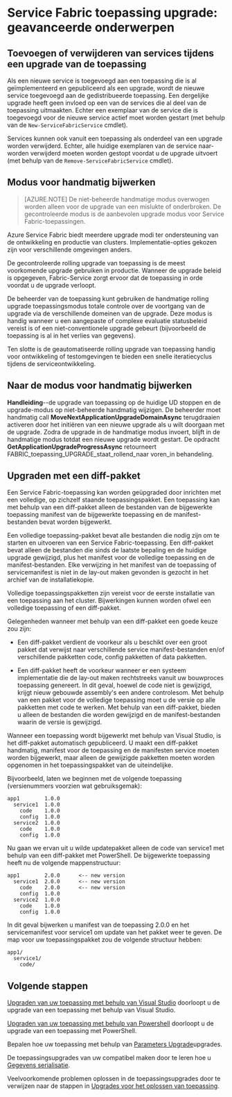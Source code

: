 <properties
   pageTitle="Upgrade van de toepassing: geavanceerde onderwerpen | Microsoft Azure"
   description="Dit artikel heeft betrekking op bepaalde geavanceerde onderwerpen over het upgraden van een Service Fabric-toepassing."
   services="service-fabric"
   documentationCenter=".net"
   authors="mani-ramaswamy"
   manager="timlt"
   editor=""/>

<tags
   ms.service="service-fabric"
   ms.devlang="dotnet"
   ms.topic="article"
   ms.tgt_pltfrm="NA"
   ms.workload="NA"
   ms.date="09/14/2016"
   ms.author="subramar"/>

# <a name="service-fabric-application-upgrade-advanced-topics"></a>Service Fabric toepassing upgrade: geavanceerde onderwerpen

## <a name="adding-or-removing-services-during-an-application-upgrade"></a>Toevoegen of verwijderen van services tijdens een upgrade van de toepassing

Als een nieuwe service is toegevoegd aan een toepassing die is al geïmplementeerd en gepubliceerd als een upgrade, wordt de nieuwe service toegevoegd aan de gedistribueerde toepassing.  Een dergelijke upgrade heeft geen invloed op een van de services die al deel van de toepassing uitmaakten. Echter een exemplaar van de service die is toegevoegd voor de nieuwe service actief moet worden gestart (met behulp van de `New-ServiceFabricService` cmdlet).

Services kunnen ook vanuit een toepassing als onderdeel van een upgrade worden verwijderd. Echter, alle huidige exemplaren van de service naar-worden verwijderd moeten worden gestopt voordat u de upgrade uitvoert (met behulp van de `Remove-ServiceFabricService` cmdlet). 

## <a name="manual-upgrade-mode"></a>Modus voor handmatig bijwerken

> [AZURE.NOTE]  De niet-beheerde handmatige modus overwogen worden alleen voor de upgrade van een mislukte of onderbroken. De gecontroleerde modus is de aanbevolen upgrade modus voor Service Fabric-toepassingen.

Azure Service Fabric biedt meerdere upgrade modi ter ondersteuning van de ontwikkeling en productie van clusters. Implementatie-opties gekozen zijn voor verschillende omgevingen anders.

De gecontroleerde rolling upgrade van toepassing is de meest voorkomende upgrade gebruiken in productie. Wanneer de upgrade beleid is opgegeven, Fabric-Service zorgt ervoor dat de toepassing in orde voordat u de upgrade verloopt.

 De beheerder van de toepassing kunt gebruiken de handmatige rolling upgrade toepassingsmodus totale controle over de voortgang van de upgrade via de verschillende domeinen van de upgrade. Deze modus is handig wanneer u een aangepaste of complexe evaluatie statusbeleid vereist is of een niet-conventionele upgrade gebeurt (bijvoorbeeld de toepassing is al in het verlies van gegevens).

Ten slotte is de geautomatiseerde rolling upgrade van toepassing handig voor ontwikkeling of testomgevingen te bieden een snelle iteratiecyclus tijdens de serviceontwikkeling.

## <a name="change-to-manual-upgrade-mode"></a>Naar de modus voor handmatig bijwerken
**Handleiding**--de upgrade van toepassing op de huidige UD stoppen en de upgrade-modus op niet-beheerde handmatig wijzigen. De beheerder moet handmatig call **MoveNextApplicationUpgradeDomainAsync** terugdraaien activeren door het initiëren van een nieuwe upgrade als u wilt doorgaan met de upgrade. Zodra de upgrade in de handmatige modus invoert, blijft in de handmatige modus totdat een nieuwe upgrade wordt gestart. De opdracht **GetApplicationUpgradeProgressAsync** retourneert FABRIC\_toepassing\_UPGRADE\_staat\_rollend\_naar voren\_in behandeling.

## <a name="upgrade-with-a-diff-package"></a>Upgraden met een diff-pakket

Een Service Fabric-toepassing kan worden geüpgraded door inrichten met een volledige, op zichzelf staande toepassingspakket. Een toepassing kan met behulp van een diff-pakket alleen de bestanden van de bijgewerkte toepassing manifest van de bijgewerkte toepassing en de manifest-bestanden bevat worden bijgewerkt.

Een volledige toepassing-pakket bevat alle bestanden die nodig zijn om te starten en uitvoeren van een Service Fabric-toepassing. Een diff-pakket bevat alleen de bestanden die sinds de laatste bepaling en de huidige upgrade gewijzigd, plus het manifest voor de volledige toepassing en de manifest-bestanden. Elke verwijzing in het manifest van de toepassing of servicemanifest is niet in de lay-out maken gevonden is gezocht in het archief van de installatiekopie.

Volledige toepassingspakketten zijn vereist voor de eerste installatie van een toepassing aan het cluster. Bijwerkingen kunnen worden ofwel een volledige toepassing of een diff-pakket.

Gelegenheden wanneer met behulp van een diff-pakket een goede keuze zou zijn:

* Een diff-pakket verdient de voorkeur als u beschikt over een groot pakket dat verwijst naar verschillende service manifest-bestanden en/of verschillende pakketten code, config pakketten of data pakketten.

* Een diff-pakket heeft de voorkeur wanneer er een systeem implementatie die de lay-out maken rechtstreeks vanuit uw bouwproces toepassing genereert. In dit geval, hoewel de code niet is gewijzigd, krijgt nieuw gebouwde assembly's een andere controlesom. Met behulp van een pakket voor de volledige toepassing moet u de versie op alle pakketten met code te werken. Met behulp van een diff-pakket, bieden u alleen de bestanden die worden gewijzigd en de manifest-bestanden waarin de versie is gewijzigd.

Wanneer een toepassing wordt bijgewerkt met behulp van Visual Studio, is het diff-pakket automatisch gepubliceerd. U maakt een diff-pakket handmatig, manifest voor de toepassing en de manifesten service moeten worden bijgewerkt, maar alleen de gewijzigde pakketten moeten worden opgenomen in het toepassingspakket van de uiteindelijke. 

Bijvoorbeeld, laten we beginnen met de volgende toepassing (versienummers voorzien wat gebruiksgemak):

```text
app1        1.0.0
  service1  1.0.0
    code    1.0.0
    config  1.0.0
  service2  1.0.0
    code    1.0.0
    config  1.0.0
```

Nu gaan we ervan uit u wilde updatepakket alleen de code van service1 met behulp van een diff-pakket met PowerShell. De bijgewerkte toepassing heeft nu de volgende mappenstructuur:

```text
app1        2.0.0      <-- new version
  service1  2.0.0      <-- new version
    code    2.0.0      <-- new version
    config  1.0.0
  service2  1.0.0
    code    1.0.0
    config  1.0.0
```

In dit geval bijwerken u manifest van de toepassing 2.0.0 en het servicemanifest voor service1 om update van het pakket weer te geven. De map voor uw toepassingspakket zou de volgende structuur hebben:

```text
app1/
  service1/
    code/
```

## <a name="next-steps"></a>Volgende stappen

[Upgraden van uw toepassing met behulp van Visual Studio](service-fabric-application-upgrade-tutorial.md) doorloopt u de upgrade van een toepassing met behulp van Visual Studio.

[Upgraden van uw toepassing met behulp van Powershell](service-fabric-application-upgrade-tutorial-powershell.md) doorloopt u de upgrade van een toepassing met PowerShell.

Bepalen hoe uw toepassing met behulp van [Parameters Upgrade](service-fabric-application-upgrade-parameters.md)upgrades.

De toepassingsupgrades van uw compatibel maken door te leren hoe u [Gegevens serialisatie](service-fabric-application-upgrade-data-serialization.md).

Veelvoorkomende problemen oplossen in de toepassingsupgrades door te verwijzen naar de stappen in [Upgrades voor het oplossen van toepassing](service-fabric-application-upgrade-troubleshooting.md).
 
